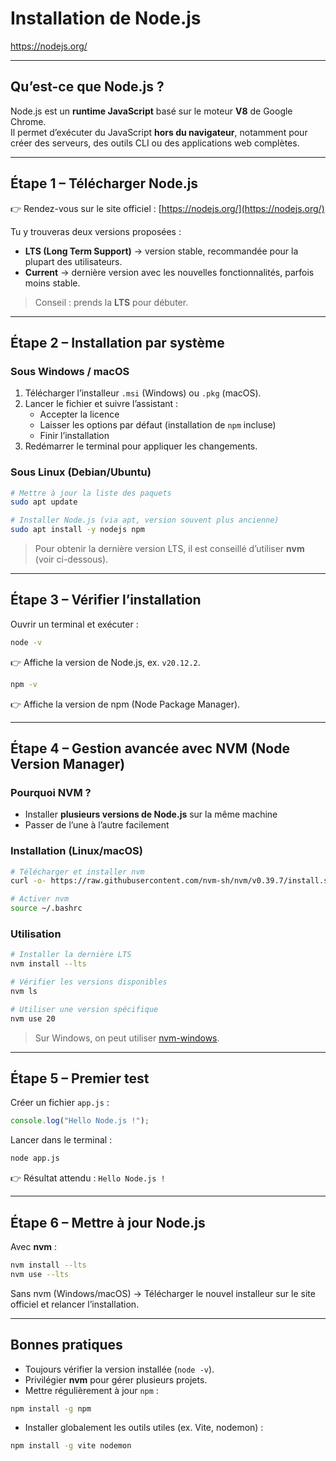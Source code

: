 # Installation de Node.js

https://nodejs.org/

---

## Qu’est-ce que Node.js ?

Node.js est un **runtime JavaScript** basé sur le moteur **V8** de Google Chrome.  
Il permet d’exécuter du JavaScript **hors du navigateur**, notamment pour créer des serveurs, des outils CLI ou des applications web complètes.

---

## Étape 1 – Télécharger Node.js

👉 Rendez-vous sur le site officiel : [https://nodejs.org/](https://nodejs.org/)

Tu y trouveras deux versions proposées :

- **LTS (Long Term Support)** → version stable, recommandée pour la plupart des utilisateurs.  
- **Current** → dernière version avec les nouvelles fonctionnalités, parfois moins stable.

> Conseil : prends la **LTS** pour débuter.

---

## Étape 2 – Installation par système

### Sous Windows / macOS

1. Télécharger l’installeur `.msi` (Windows) ou `.pkg` (macOS).  
2. Lancer le fichier et suivre l’assistant :  
   - Accepter la licence  
   - Laisser les options par défaut (installation de `npm` incluse)  
   - Finir l’installation  
3. Redémarrer le terminal pour appliquer les changements.

### Sous Linux (Debian/Ubuntu)

```bash
# Mettre à jour la liste des paquets
sudo apt update

# Installer Node.js (via apt, version souvent plus ancienne)
sudo apt install -y nodejs npm
```

> Pour obtenir la dernière version LTS, il est conseillé d’utiliser **nvm** (voir ci-dessous).

---

## Étape 3 – Vérifier l’installation

Ouvrir un terminal et exécuter :

```bash
node -v
```

👉 Affiche la version de Node.js, ex. `v20.12.2`.

```bash
npm -v
```

👉 Affiche la version de npm (Node Package Manager).

---

## Étape 4 – Gestion avancée avec NVM (Node Version Manager)

### Pourquoi NVM ?
- Installer **plusieurs versions de Node.js** sur la même machine  
- Passer de l’une à l’autre facilement  

### Installation (Linux/macOS)

```bash
# Télécharger et installer nvm
curl -o- https://raw.githubusercontent.com/nvm-sh/nvm/v0.39.7/install.sh | bash

# Activer nvm
source ~/.bashrc
```

### Utilisation

```bash
# Installer la dernière LTS
nvm install --lts

# Vérifier les versions disponibles
nvm ls

# Utiliser une version spécifique
nvm use 20
```

> Sur Windows, on peut utiliser [nvm-windows](https://github.com/coreybutler/nvm-windows).

---

## Étape 5 – Premier test

Créer un fichier `app.js` :

```js
console.log("Hello Node.js !");
```

Lancer dans le terminal :

```bash
node app.js
```

👉 Résultat attendu : `Hello Node.js !`

---

## Étape 6 – Mettre à jour Node.js

Avec **nvm** :

```bash
nvm install --lts
nvm use --lts
```

Sans nvm (Windows/macOS) → Télécharger le nouvel installeur sur le site officiel et relancer l’installation.

---

## Bonnes pratiques

- Toujours vérifier la version installée (`node -v`).  
- Privilégier **nvm** pour gérer plusieurs projets.  
- Mettre régulièrement à jour `npm` :

```bash
npm install -g npm
```

- Installer globalement les outils utiles (ex. Vite, nodemon) :

```bash
npm install -g vite nodemon
```
